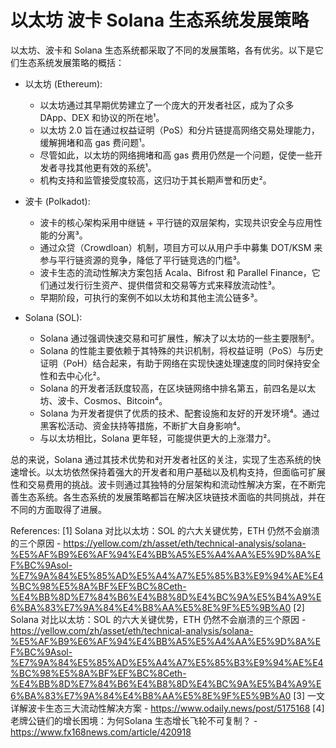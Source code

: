 # 以太坊 波卡 Solana 生态系统发展策略
以太坊、波卡和 Solana 生态系统都采取了不同的发展策略，各有优劣。以下是它们生态系统发展策略的概括：

*   以太坊 (Ethereum):

    *   以太坊通过其早期优势建立了一个庞大的开发者社区，成为了众多 DApp、DEX 和协议的所在地¹。
    *   以太坊 2.0 旨在通过权益证明（PoS）和分片链提高网络交易处理能力，缓解拥堵和高 gas 费问题¹。
    *   尽管如此，以太坊的网络拥堵和高 gas 费用仍然是一个问题，促使一些开发者寻找其他更有效的系统¹。
    *   机构支持和监管接受度较高，这归功于其长期声誉和历史²。

*   波卡 (Polkadot):

    *   波卡的核心架构采用中继链 + 平行链的双层架构，实现共识安全与应用性能的分离³。
    *   通过众贷（Crowdloan）机制，项目方可以从用户手中募集 DOT/KSM 来参与平行链资源的竞争，降低了平行链竞选的门槛³。
    *   波卡生态的流动性解决方案包括 Acala、Bifrost 和 Parallel Finance，它们通过发行衍生资产、提供借贷和交易等方式来释放流动性³。
    *   早期阶段，可执行的案例不如以太坊和其他主流公链多³。

*   Solana (SOL):

    *   Solana 通过强调快速交易和可扩展性，解决了以太坊的一些主要限制²。
    *   Solana 的性能主要依赖于其特殊的共识机制，将权益证明（PoS）与历史证明（PoH）结合起来，有助于网络在实现快速处理速度的同时保持安全性和去中心化²。
    *   Solana 的开发者活跃度较高，在区块链网络中排名第五，前四名是以太坊、波卡、Cosmos、Bitcoin⁴。
    *   Solana 为开发者提供了优质的技术、配套设施和友好的开发环境⁴。通过黑客松活动、资金扶持等措施，不断扩大自身影响⁴。
    *   与以太坊相比，Solana 更年轻，可能提供更大的上涨潜力²。

总的来说，Solana 通过其技术优势和对开发者社区的关注，实现了生态系统的快速增长。以太坊依然保持着强大的开发者和用户基础以及机构支持，但面临可扩展性和交易费用的挑战。波卡则通过其独特的分层架构和流动性解决方案，在不断完善生态系统。各生态系统的发展策略都旨在解决区块链技术面临的共同挑战，并在不同的方面取得了进展。

References:
[1] Solana 对比以太坊：SOL 的六大关键优势，ETH 仍然不会崩溃的三个原因 - https://yellow.com/zh/asset/eth/technical-analysis/solana-%E5%AF%B9%E6%AF%94%E4%BB%A5%E5%A4%AA%E5%9D%8A%EF%BC%9Asol-%E7%9A%84%E5%85%AD%E5%A4%A7%E5%85%B3%E9%94%AE%E4%BC%98%E5%8A%BF%EF%BC%8Ceth-%E4%BB%8D%E7%84%B6%E4%B8%8D%E4%BC%9A%E5%B4%A9%E6%BA%83%E7%9A%84%E4%B8%AA%E5%8E%9F%E5%9B%A0
[2] Solana 对比以太坊：SOL 的六大关键优势，ETH 仍然不会崩溃的三个原因 - https://yellow.com/zh/asset/eth/technical-analysis/solana-%E5%AF%B9%E6%AF%94%E4%BB%A5%E5%A4%AA%E5%9D%8A%EF%BC%9Asol-%E7%9A%84%E5%85%AD%E5%A4%A7%E5%85%B3%E9%94%AE%E4%BC%98%E5%8A%BF%EF%BC%8Ceth-%E4%BB%8D%E7%84%B6%E4%B8%8D%E4%BC%9A%E5%B4%A9%E6%BA%83%E7%9A%84%E4%B8%AA%E5%8E%9F%E5%9B%A0
[3] 一文详解波卡生态三大流动性解决方案 - https://www.odaily.news/post/5175168
[4] 老牌公链们的增长困境：为何Solana 生态增长飞轮不可复制？ - https://www.fx168news.com/article/420918
